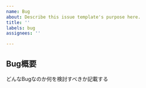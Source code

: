 ```yaml
---
name: Bug
about: Describe this issue template's purpose here.
title: ''
labels: bug
assignees: ''

---
```


## Bug概要
どんなBugなのか何を検討すべきか記載する
